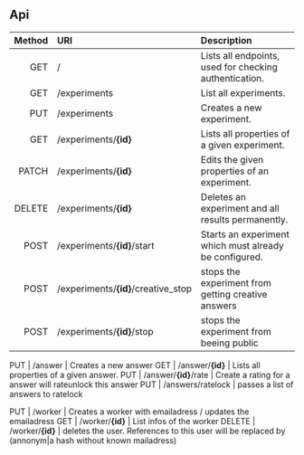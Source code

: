 ## Api

Method  | URI	 											    | Description                                                     |
-------:|:------------------------------------------------------|:----------------------------------------------------------------|
GET		| /														| Lists all endpoints, used for checking authentication.
GET     | /experiments                                          | List all experiments.
PUT		| /experiments											| Creates a new experiment.
GET		| /experiments/**{id}**									| Lists all properties of a given experiment.
PATCH 	| /experiments/**{id}**									| Edits the given properties of an experiment.
DELETE  | /experiments/**{id}**									| Deletes an experiment and all results permanently.
POST 	| /experiments/**{id}**/start							| Starts an experiment which must already be configured.
POST 	| /experiments/**{id}**/creative_stop					| stops the experiment from getting creative answers
POST 	| /experiments/**{id}**/stop							| stops the experiment from beeing public

PUT		| /answer											    | Creates a new answer
GET		| /answer/**{id}**									    | Lists all properties of a given answer.
PUT     | /answer/**{id}**/rate                                 | Create a rating for a answer will rateunlock this answer
PUT     | /answers/ratelock                                     | passes a list of answers to ratelock

PUT		| /worker											    | Creates a worker with emailadress / updates the emailadress
GET		| /worker/**{id}**									    | List infos of the worker
DELETE  | /worker/**{id}**                                      | deletes the user. References to this user will be replaced by (annonym|a hash without known mailadress)